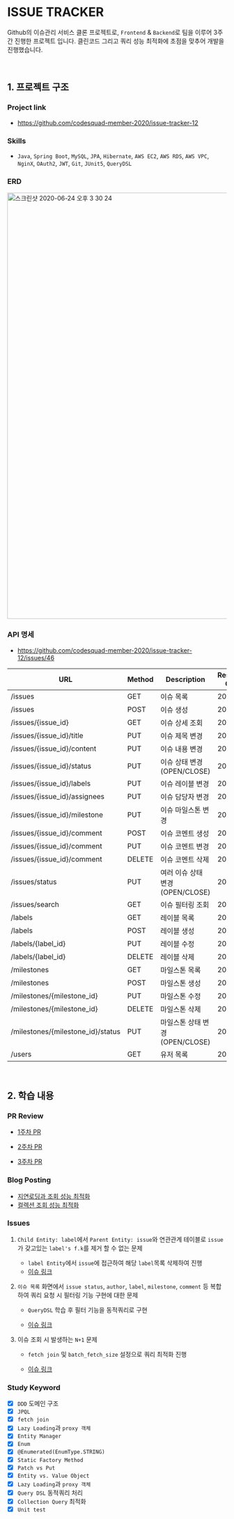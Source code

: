 # ISSUE TRACKER

Github의 이슈관리 서비스 클론 프로젝트로,  `Frontend` & `Backend`로 팀을 이루어 3주간 진행한 프로젝트 입니다. 클린코드 그리고 쿼리 성능 최적화에 초점을 맞추어 개발을 진행했습니다.

<br>

## 1. 프로젝트 구조

### Project link

- https://github.com/codesquad-member-2020/issue-tracker-12



### Skills

- `Java`, `Spring Boot`, `MySQL`, `JPA`, `Hibernate`, `AWS EC2`, `AWS RDS`, `AWS VPC`, `NginX`, `OAuth2`, `JWT`, `Git`, `JUnit5`, `QueryDSL`



### ERD

<img width="979" alt="스크린샷 2020-06-24 오후 3 30 24" src="https://user-images.githubusercontent.com/58318041/85940404-18f19400-b957-11ea-8c97-db2f1fa9c450.png">



### API 명세

- https://github.com/codesquad-member-2020/issue-tracker-12/issues/46

| URL                               | Method | Description                      | Response Code |
| --------------------------------- | ------ | -------------------------------- | ------------- |
| /issues                           | GET    | 이슈 목록                        | 200           |
| /issues                           | POST   | 이슈 생성                        | 200           |
| /issues/{issue_id}                | GET    | 이슈 상세 조회                   | 200           |
| /issues/{issue_id}/title          | PUT    | 이슈 제목 변경                   | 200           |
| /issues/{issue_id}/content        | PUT    | 이슈 내용 변경                   | 200           |
| /issues/{issue_id}/status         | PUT    | 이슈 상태 변경 (OPEN/CLOSE)      | 200           |
| /issues/{issue_id}/labels         | PUT    | 이슈 레이블 변경                 | 200           |
| /issues/{issue_id}/assignees      | PUT    | 이슈 담당자 변경                 | 200           |
| /issues/{issue_id}/milestone      | PUT    | 이슈 마일스톤 변경               | 200           |
| /issues/{issue_id}/comment        | POST   | 이슈 코멘트 생성                 | 200           |
| /issues/{issue_id}/comment        | PUT    | 이슈 코멘트 변경                 | 200           |
| /issues/{issue_id}/comment        | DELETE | 이슈 코멘트 삭제                 | 200           |
| /issues/status                    | PUT    | 여러 이슈 상태 변경 (OPEN/CLOSE) | 200           |
| /issues/search                    | GET    | 이슈 필터링 조회                 | 200           |
| /labels                           | GET    | 레이블 목록                      | 200           |
| /labels                           | POST   | 레이블 생성                      | 200           |
| /labels/{label_id}                | PUT    | 레이블 수정                      | 200           |
| /labels/{label_id}                | DELETE | 레이블 삭제                      | 200           |
| /milestones                       | GET    | 마일스톤 목록                    | 200           |
| /milestones                       | POST   | 마일스톤 생성                    | 200           |
| /milestones/{milestone_id}        | PUT    | 마일스톤 수정                    | 200           |
| /milestones/{milestone_id}        | DELETE | 마일스톤 삭제                    | 200           |
| /milestones/{milestone_id}/status | PUT    | 마일스톤 상태 변경 (OPEN/CLOSE)  | 200           |
| /users                            | GET    | 유저 목록                        | 200           |

<br>

## 2. 학습 내용

### PR Review

- [1주차 PR](https://github.com/codesquad-member-2020/issue-tracker-12/pull/30)

- [2주차 PR](https://github.com/codesquad-member-2020/issue-tracker-12/pull/59)

- [3주차 PR](https://github.com/codesquad-member-2020/issue-tracker-12/pull/71)



### Blog Posting

- [지연로딩과 조회 성능 최적화](https://wooody92.github.io/jpa/JPA-학습정리-6/)
- [컬렉션 조회 성능 최적화](https://wooody92.github.io/jpa/JPA-학습정리-8/)



### Issues

1. `Child Entity: label`에서 `Parent Entity: issue`와 연관관계 테이블로 `issue`가 갖고있는 `label's f.k`를 제거 할 수 없는 문제

   - `label Entity`에서 `issue`에 접근하여 해당 `label`목록 삭제하여 진행
   - [이슈 링크](https://github.com/codesquad-member-2020/issue-tracker-12/commit/91d6f578a9144e312b338f43082adfe8d16bb129)

2. `이슈 목록` 화면에서 `issue status`, `author`, `label`, `milestone`, `comment` 등 복합하여 쿼리 요청 시 필터링 기능 구현에 대한 문제

   - `QueryDSL` 학습 후 필터 기능을 동적쿼리로 구현

   - [이슈 링크](https://github.com/codesquad-member-2020/issue-tracker-12/issues/57)

3. 이슈 조회 시 발생하는 `N+1` 문제

   - `fetch join` 및 `batch_fetch_size` 설정으로 쿼리 최적화 진행

   - [이슈 링크](https://github.com/codesquad-member-2020/issue-tracker-12/issues/63)



### Study Keyword

- [x] `DDD` 도메인 구조
- [x] `JPQL`
- [x] `fetch join`
- [x] `Lazy Loading`과 `proxy 객체`
- [x] `Entity Manager`
- [x] `Enum`
- [x] `@Enumerated(EnumType.STRING)`
- [x] `Static Factory Method`
- [x] `Patch vs Put`
- [x] `Entity vs. Value Object`
- [x] `Lazy Loading`과 `proxy 객체`
- [x] `Query DSL` 동적쿼리 처리
- [x] `Collection Query` 최적화
- [x] `Unit test`
